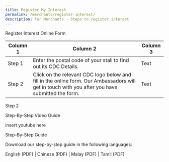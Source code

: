 ```yaml
---
title: Register My Interest
permalink: /merchants/register-interest/
description: For Merchants - Steps to register interest
---
```


Register Interest Online Form



| Column 1 | Column 2 | Column 3 |
| -------- | -------- | -------- |
| Step 1     | Enter the postal code of your stall to find out its CDC Details.     | Text|
| Step 2    | Click on the relevant CDC logo below and fill in the online form. Our Ambassadors will get in touch with you after you have submitted the form.     | Text|



Step 2


Step-By-Step Video Guide

insert youtube here

Step-By-Step Guide

Download our step-by-step guide in the following languages:

English (PDF) | Chinese (PDF) | Malay (PDF) | Tamil (PDF)
